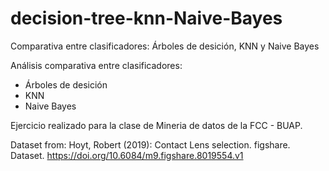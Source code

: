 # decision-tree-knn-Naive-Bayes
Comparativa entre clasificadores: Árboles de desición, KNN y Naive Bayes

Análisis comparativa entre clasificadores: 
* Árboles de desición
* KNN
* Naive Bayes

Ejercicio realizado para la clase de Mineria de datos de la FCC - BUAP.

Dataset from: 
Hoyt, Robert (2019): Contact Lens selection. figshare. Dataset. https://doi.org/10.6084/m9.figshare.8019554.v1 